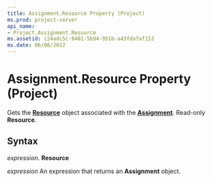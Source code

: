 ```yaml
---
title: Assignment.Resource Property (Project)
ms.prod: project-server
api_name:
- Project.Assignment.Resource
ms.assetid: c24adc5c-9481-5b94-951b-a43fdafaf153
ms.date: 06/08/2017
---
```



# Assignment.Resource Property (Project)

Gets the  **[Resource](Project.Resource.md)** object associated with the **[Assignment](Project.Assignment.md)**. Read-only **Resource**.


## Syntax

 _expression_. **Resource**

 _expression_ An expression that returns an **Assignment** object.


